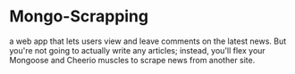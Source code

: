 # Mongo-Scrapping
a web app that lets users view and leave comments on the latest news. But you're not going to actually write any articles; instead, you'll flex your Mongoose and Cheerio muscles to scrape news from another site.
